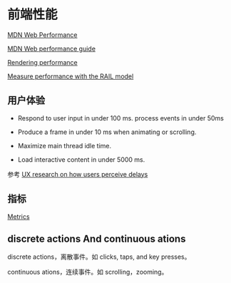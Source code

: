 # 前端性能

[MDN Web Performance](https://developer.mozilla.org/en-US/docs/Web/Performance)

[MDN Web performance guide](https://developer.mozilla.org/en-US/docs/Learn/Performance)

[Rendering performance](https://web.dev/articles/rendering-performance)

[Measure performance with the RAIL model](https://web.dev/articles/rail)

## 用户体验

* Respond to user input in under 100 ms. process events in under 50ms

* Produce a frame in under 10 ms when animating or scrolling.

* Maximize main thread idle time.

* Load interactive content in under 5000 ms.

参考 [UX research on how users perceive delays](https://www.nngroup.com/articles/response-times-3-important-limits/)

## 指标

[Metrics](https://web.dev/explore/metrics)

## discrete actions And continuous ations

discrete actions，离散事件。如 clicks, taps, and key presses。

continuous ations，连续事件。如 scrolling，zooming。